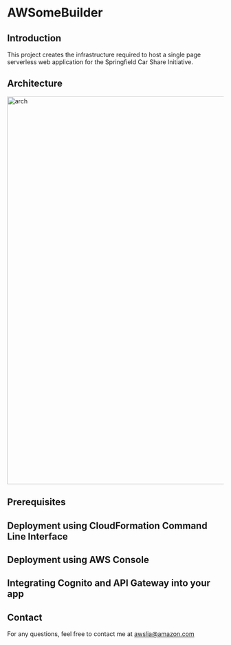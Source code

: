# AWSomeBuilder

## Introduction

This project creates the infrastructure required to host a single page serverless web application for the Springfield Car Share Initiative.

## Architecture

<img width="900" alt="arch" src="https://user-images.githubusercontent.com/57345244/130268637-db2b5064-7650-41d9-ba6e-4774d6c8db0b.png">

## Prerequisites

## Deployment using CloudFormation Command Line Interface

## Deployment using AWS Console

## Integrating Cognito and API Gateway into your app

## Contact

For any questions, feel free to contact me at awslia@amazon.com
